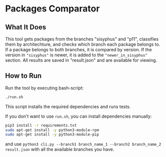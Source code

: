 # Packages Comparator

## What It Does

This tool gets packages from the branches "sisyphus" and "p11", classifies them by architechture, and checks which branch each package belongs to. If a package belongs to both branches, it is compared by version. If the version in `"sisyphus"` is newer, it is added to the `"newer_in_sisyphus"` section. All results are saved in "result.json" and are available for viewing. 

## How to Run

Run the tool by executing bash-script:

```bash
./run.sh
```

This script installs the required dependencies and runs tests.

If you don't want to use `run.sh`, you can install dependencies manually:
```bash
pip3 install -r requirements.txt
sudo apt-get install -y python3-module-rpm
sudo apt-get install -y python3-module-pip
```
and use `python3 cli.py --branch1 branch_name_1 --branch2 branch_name_2 result.json` with all the available branches you have. 